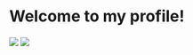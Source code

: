# Welcome to my profile!

<img src="https://github-readme-stats.vercel.app/api/?username=lon21&show_icons=true&include_all_commits&theme=dark" align="center">
<img src="https://github-readme-stats.vercel.app/api/top-langs/?username=lon21&theme=dark" align="center">
